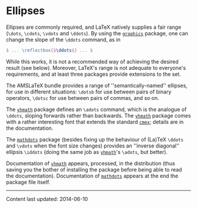# Ellipses

Ellipses are commonly required, and LaTeX natively supplies a fair
range (`\dots`, `\cdots`, `\vdots` and `\ddots`).  By using
the [`graphics`](http://ctan.org/pkg/graphics) package, one can change the slope of the
`\ddots` command, as in
```latex
$ ... \reflectbox{$\ddots$} ... $
```
While this works, it is not a recommended way of achieving the desired
result (see below).  Moreover, LaTeX's range is not adequate to
everyone's requirements, and at least three packages provide
extensions to the set.

The AMSLaTeX bundle provides a range of ''semantically-named''
ellipses, for use in different situations: `\dotsb` for use between
pairs of binary operators, `\dotsc` for use between pairs of commas,
and so on.

The [`yhmath`](http://ctan.org/pkg/yhmath) package defines an `\adots` command, which is
the analogue of `\ddots`, sloping forwards rather than backwards.
The [`yhmath`](http://ctan.org/pkg/yhmath) package comes with a rather interesting font that
extends the standard [`cmex`](http://ctan.org/pkg/cmex); details are in the documentation.

The [`mathdots`](http://ctan.org/pkg/mathdots) package (besides fixing up the behaviour of
(La)TeX `\ddots` and `\vdots` when the font size changes)
provides an ''inverse diagonal'' ellipsis `\iddots` (doing the same
job as [`yhmath`](http://ctan.org/pkg/yhmath)'s `\adots`, but better).

Documentation of [`yhmath`](http://ctan.org/pkg/yhmath) appears, processed, in the
distribution (thus saving you the bother of installing the package
before being able to read the documentation).  Documentation of
[`mathdots`](http://ctan.org/pkg/mathdots) appears at the end the package file itself.


----

Content last updated: 2014-06-10
